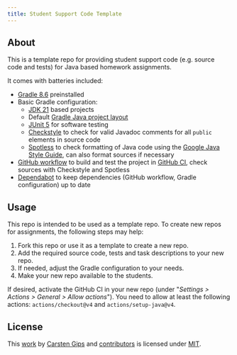 ```yaml
---
title: Student Support Code Template
---
```


<!-- pandoc -s -f markdown -t markdown --columns=94 --reference-links=true README.md -->

## About

This is a template repo for providing student support code (e.g. source code and tests) for
Java based homework assignments.

It comes with batteries included:

-   [Gradle 8.6] preinstalled
-   Basic Gradle configuration:
    -   [JDK 21] based projects
    -   Default [Gradle Java project layout]
    -   [JUnit 5] for software testing
    -   [Checkstyle] to check for valid Javadoc comments for all `public` elements in source
        code
    -   [Spotless] to check formatting of Java code using the [Google Java Style Guide], can
        also format sources if necessary
-   [GitHub workflow] to build and test the project in [GitHub CI], check sources with
    Checkstyle and Spotless
-   [Dependabot] to keep dependencies (GitHub workflow, Gradle configuration) up to date

## Usage

This repo is intended to be used as a template repo. To create new repos for assignments, the
following steps may help:

1.  Fork this repo or use it as a template to create a new repo.
2.  Add the required source code, tests and task descriptions to your new repo.
3.  If needed, adjust the Gradle configuration to your needs.
4.  Make your new repo available to the students.

If desired, activate the GitHub CI in your new repo (under "*Settings \> Actions \> General \>
Allow actions*"). You need to allow at least the following actions: `actions/checkout@v4` and
`actions/setup-java@v4`.

## License

This [work] by [Carsten Gips] and [contributors] is licensed under [MIT].

  [Gradle 8.6]: https://docs.gradle.org/8.6/release-notes.html
  [JDK 21]: https://jdk.java.net/21/
  [Gradle Java project layout]: https://docs.gradle.org/current/userguide/java_plugin.html#sec:java_project_layout
  [JUnit 5]: https://junit.org/junit5/
  [Checkstyle]: https://github.com/checkstyle/checkstyle
  [Spotless]: https://github.com/diffplug/spotless
  [Google Java Style Guide]: https://google.github.io/styleguide/javaguide.html
  [GitHub workflow]: https://docs.github.com/en/get-started/using-github/github-flow
  [GitHub CI]: https://docs.github.com/en/actions/automating-builds-and-tests/about-continuous-integration
  [Dependabot]: https://docs.github.com/en/code-security/dependabot/working-with-dependabot
  [work]: https://github.com/Programmiermethoden-CampusMinden/student-support-code-template
  [Carsten Gips]: https://github.com/cagix
  [contributors]: https://github.com/Programmiermethoden-CampusMinden/student-support-code-template/graphs/contributors
  [MIT]: LICENSE.md
